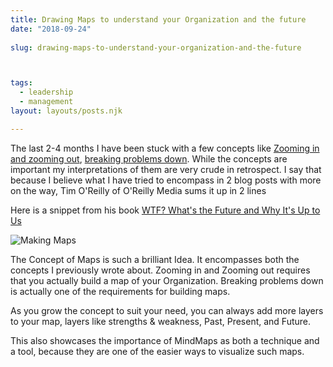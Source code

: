 ```yaml
---
title: Drawing Maps to understand your Organization and the future
date: "2018-09-24"
 
slug: drawing-maps-to-understand-your-organization-and-the-future



tags: 
  - leadership 
  - management 
layout: layouts/posts.njk

---
```


The last 2-4 months I have been stuck with a few concepts like [Zooming in and zooming out](/2018/07/17/zooming-in-and-zooming-out/), [breaking problems down](/2018/08/31/breaking-problems-down/). While the concepts are important my interpretations of them are very crude in retrospect. I say that because I believe what I have tried to encompass in 2 blog posts with more on the way, Tim O'Reilly of O'Reilly Media sums it up in 2 lines

Here is a snippet from his book [WTF? What's the Future and Why It's Up to Us](https://www.oreilly.com/tim/wtf-book.html)

![Making Maps](/assets/img_0849.jpg)

The Concept of Maps is such a brilliant Idea. It encompasses both the concepts I previously wrote about. Zooming in and Zooming out requires that you actually build a map of your Organization. Breaking problems down is actually one of the requirements for building maps.

As you grow the concept to suit your need, you can always add more layers to your map, layers like strengths & weakness, Past, Present, and Future.

This also showcases the importance of MindMaps as both a technique and a tool, because they are one of the easier ways to visualize such maps.
